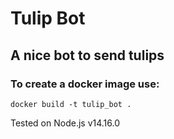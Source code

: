 # Tulip Bot
## A nice bot to send tulips

### To create a docker image use:

`docker build -t tulip_bot .`

Tested on Node.js v14.16.0